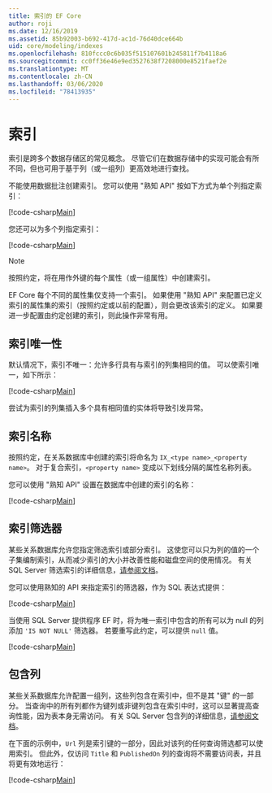 ```yaml
---
title: 索引的 EF Core
author: roji
ms.date: 12/16/2019
ms.assetid: 85b92003-b692-417d-ac1d-76d40dce664b
uid: core/modeling/indexes
ms.openlocfilehash: 810fccc0c6b035f515107601b245811f7b4118a6
ms.sourcegitcommit: cc0ff36e46e9ed3527638f7208000e8521faef2e
ms.translationtype: MT
ms.contentlocale: zh-CN
ms.lasthandoff: 03/06/2020
ms.locfileid: "78413935"
---
```

# <a name="indexes"></a>索引

索引是跨多个数据存储区的常见概念。 尽管它们在数据存储中的实现可能会有所不同，但也可用于基于列（或一组列）更高效地进行查找。

不能使用数据批注创建索引。 您可以使用 "熟知 API" 按如下方式为单个列指定索引：

[!code-csharp[Main](../../../samples/core/Modeling/FluentAPI/Index.cs?name=Index&highlight=4)]

您还可以为多个列指定索引：

[!code-csharp[Main](../../../samples/core/Modeling/FluentAPI/IndexComposite.cs?name=Composite&highlight=4)]

> [!NOTE]
> 按照约定，将在用作外键的每个属性（或一组属性）中创建索引。
>
> EF Core 每个不同的属性集仅支持一个索引。 如果使用 "熟知 API" 来配置已定义索引的属性集的索引（按照约定或以前的配置），则会更改该索引的定义。 如果要进一步配置由约定创建的索引，则此操作非常有用。

## <a name="index-uniqueness"></a>索引唯一性

默认情况下，索引不唯一：允许多行具有与索引的列集相同的值。 可以使索引唯一，如下所示：

[!code-csharp[Main](../../../samples/core/Modeling/FluentAPI/IndexUnique.cs?name=IndexUnique&highlight=5)]

尝试为索引的列集插入多个具有相同值的实体将导致引发异常。

## <a name="index-name"></a>索引名称

按照约定，在关系数据库中创建的索引将命名为 `IX_<type name>_<property name>`。 对于复合索引，`<property name>` 变成以下划线分隔的属性名称列表。

您可以使用 "熟知 API" 设置在数据库中创建的索引的名称：

[!code-csharp[Main](../../../samples/core/Modeling/FluentAPI/IndexName.cs?name=IndexName&highlight=5)]

## <a name="index-filter"></a>索引筛选器

某些关系数据库允许您指定筛选索引或部分索引。 这使您可以只为列的值的一个子集编制索引，从而减少索引的大小并改善性能和磁盘空间的使用情况。 有关 SQL Server 筛选索引的详细信息，[请参阅文档](https://docs.microsoft.com/sql/relational-databases/indexes/create-filtered-indexes)。

您可以使用熟知的 API 来指定索引的筛选器，作为 SQL 表达式提供：

[!code-csharp[Main](../../../samples/core/Modeling/FluentAPI/IndexFilter.cs?name=IndexFilter&highlight=5)]

当使用 SQL Server 提供程序 EF 时，将为唯一索引中包含的所有可以为 null 的列添加 `'IS NOT NULL'` 筛选器。 若要重写此约定，可以提供 `null` 值。

[!code-csharp[Main](../../../samples/core/Modeling/FluentAPI/IndexNoFilter.cs?name=IndexNoFilter&highlight=6)]

## <a name="included-columns"></a>包含列

某些关系数据库允许配置一组列，这些列包含在索引中，但不是其 "键" 的一部分。 当查询中的所有列都作为键列或非键列包含在索引中时，这可以显著提高查询性能，因为表本身无需访问。 有关 SQL Server 包含列的详细信息，[请参阅文档](https://docs.microsoft.com/sql/relational-databases/indexes/create-indexes-with-included-columns)。

在下面的示例中，`Url` 列是索引键的一部分，因此对该列的任何查询筛选都可以使用索引。 但此外，仅访问 `Title` 和 `PublishedOn` 列的查询将不需要访问表，并且将更有效地运行：

[!code-csharp[Main](../../../samples/core/Modeling/FluentAPI/IndexInclude.cs?name=IndexInclude&highlight=5-9)]
